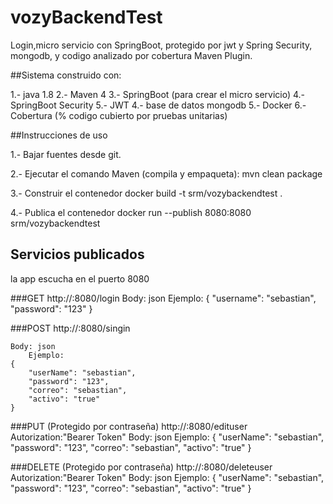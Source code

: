# vozyBackendTest

Login,micro servicio con SpringBoot, protegido por jwt y Spring Security, mongodb, y codigo analizado por cobertura Maven Plugin.

##Sistema construido con:

1.- java 1.8
2.- Maven 4
3.- SpringBoot (para crear el micro servicio)
4.- SpringBoot Security
5.- JWT
4.- base de datos mongodb
5.- Docker
6.- Cobertura (% codigo cubierto por pruebas unitarias)

##Instrucciones de uso

1.- Bajar fuentes desde git.

2.- Ejecutar el comando Maven (compila y empaqueta):
		mvn clean package
		
3.- Construir el contenedor
		docker build -t srm/vozybackendtest .
			
4.- Publica el contenedor
		docker run --publish 8080:8080 srm/vozybackendtest

## Servicios publicados
la app escucha en el puerto 8080 

###GET
http://<IP-contenedor>:8080/login
	Body: json
	Ejemplo:
	{
    "username": "sebastian",
    "password": "123"
	}

###POST
http://<IP-contenedor>:8080/singin

	Body: json
		Ejemplo:
	{
	    "userName": "sebastian",
	    "password": "123",
	    "correo": "sebastian",
	    "activo": "true"
	}

###PUT (Protegido por contraseña)
http://<IP-contenedor>:8080/edituser
	Autorization:"Bearer Token"
	Body: json
		Ejemplo:
	{
	    "userName": "sebastian",
	    "password": "123",
	    "correo": "sebastian",
	    "activo": "true"
	}


###DELETE (Protegido por contraseña)
http://<IP-contenedor>:8080/deleteuser
Autorization:"Bearer Token"
	Body: json
		Ejemplo:
	{
	    "userName": "sebastian",
	    "password": "123",
	    "correo": "sebastian",
	    "activo": "true"
	}




